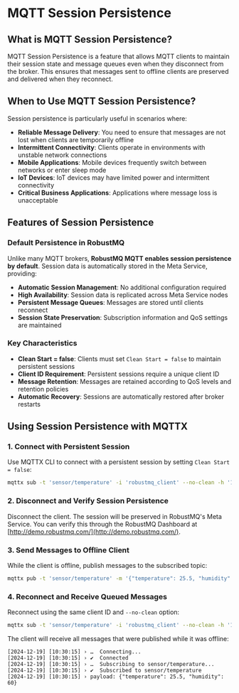 # MQTT Session Persistence

## What is MQTT Session Persistence?

MQTT Session Persistence is a feature that allows MQTT clients to maintain their session state and message queues even when they disconnect from the broker. This ensures that messages sent to offline clients are preserved and delivered when they reconnect.

## When to Use MQTT Session Persistence?

Session persistence is particularly useful in scenarios where:

- **Reliable Message Delivery**: You need to ensure that messages are not lost when clients are temporarily offline
- **Intermittent Connectivity**: Clients operate in environments with unstable network connections
- **Mobile Applications**: Mobile devices frequently switch between networks or enter sleep mode
- **IoT Devices**: IoT devices may have limited power and intermittent connectivity
- **Critical Business Applications**: Applications where message loss is unacceptable

## Features of Session Persistence

### Default Persistence in RobustMQ

Unlike many MQTT brokers, **RobustMQ MQTT enables session persistence by default**. Session data is automatically stored in the Meta Service, providing:

- **Automatic Session Management**: No additional configuration required
- **High Availability**: Session data is replicated across Meta Service nodes
- **Persistent Message Queues**: Messages are stored until clients reconnect
- **Session State Preservation**: Subscription information and QoS settings are maintained

### Key Characteristics

- **Clean Start = false**: Clients must set `Clean Start = false` to maintain persistent sessions
- **Client ID Requirement**: Persistent sessions require a unique client ID
- **Message Retention**: Messages are retained according to QoS levels and retention policies
- **Automatic Recovery**: Sessions are automatically restored after broker restarts

## Using Session Persistence with MQTTX

### 1. Connect with Persistent Session

Use MQTTX CLI to connect with a persistent session by setting `Clean Start = false`:

```bash
mqttx sub -t 'sensor/temperature' -i 'robustmq_client' --no-clean -h '117.72.92.117' -p 1883
```

### 2. Disconnect and Verify Session Persistence

Disconnect the client. The session will be preserved in RobustMQ's Meta Service. You can verify this through the RobustMQ Dashboard at [http://demo.robustmq.com/](http://demo.robustmq.com/).

### 3. Send Messages to Offline Client

While the client is offline, publish messages to the subscribed topic:

```bash
mqttx pub -t 'sensor/temperature' -m '{"temperature": 25.5, "humidity": 60}' -h '117.72.92.117' -p 1883
```

### 4. Reconnect and Receive Queued Messages

Reconnect using the same client ID and `--no-clean` option:

```bash
mqttx sub -t 'sensor/temperature' -i 'robustmq_client' --no-clean -h '117.72.92.117' -p 1883
```

The client will receive all messages that were published while it was offline:

```
[2024-12-19] [10:30:15] › …  Connecting...
[2024-12-19] [10:30:15] › ✔  Connected
[2024-12-19] [10:30:15] › …  Subscribing to sensor/temperature...
[2024-12-19] [10:30:15] › ✔  Subscribed to sensor/temperature
[2024-12-19] [10:30:15] › payload: {"temperature": 25.5, "humidity": 60}
```